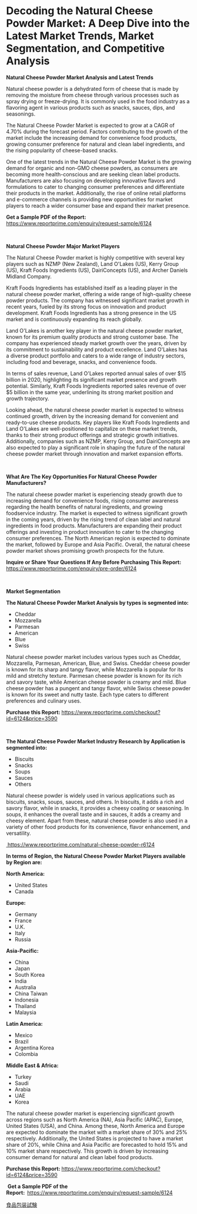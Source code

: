 <p><h1>Decoding the Natural Cheese Powder Market: A Deep Dive into the Latest Market Trends, Market Segmentation, and Competitive Analysis</h1></p><p><strong>Natural Cheese Powder Market Analysis and Latest Trends</strong></p>
<p><p>Natural cheese powder is a dehydrated form of cheese that is made by removing the moisture from cheese through various processes such as spray drying or freeze-drying. It is commonly used in the food industry as a flavoring agent in various products such as snacks, sauces, dips, and seasonings.</p><p>The Natural Cheese Powder Market is expected to grow at a CAGR of 4.70% during the forecast period. Factors contributing to the growth of the market include the increasing demand for convenience food products, growing consumer preference for natural and clean label ingredients, and the rising popularity of cheese-based snacks. </p><p>One of the latest trends in the Natural Cheese Powder Market is the growing demand for organic and non-GMO cheese powders, as consumers are becoming more health-conscious and are seeking clean label products. Manufacturers are also focusing on developing innovative flavors and formulations to cater to changing consumer preferences and differentiate their products in the market. Additionally, the rise of online retail platforms and e-commerce channels is providing new opportunities for market players to reach a wider consumer base and expand their market presence.</p></p>
<p><strong>Get a Sample PDF of the Report:&nbsp;</strong> <a href="https://www.reportprime.com/enquiry/request-sample/6124">https://www.reportprime.com/enquiry/request-sample/6124</a></p>
<p>&nbsp;</p>
<p><strong>Natural Cheese Powder Major Market Players</strong></p>
<p><p>The Natural Cheese Powder market is highly competitive with several key players such as NZMP (New Zealand), Land O'Lakes (US), Kerry Group (US), Kraft Foods Ingredients (US), DairiConcepts (US), and Archer Daniels Midland Company.</p><p>Kraft Foods Ingredients has established itself as a leading player in the natural cheese powder market, offering a wide range of high-quality cheese powder products. The company has witnessed significant market growth in recent years, fueled by its strong focus on innovation and product development. Kraft Foods Ingredients has a strong presence in the US market and is continuously expanding its reach globally.</p><p>Land O'Lakes is another key player in the natural cheese powder market, known for its premium quality products and strong customer base. The company has experienced steady market growth over the years, driven by its commitment to sustainability and product excellence. Land O'Lakes has a diverse product portfolio and caters to a wide range of industry sectors, including food and beverage, snacks, and convenience foods.</p><p>In terms of sales revenue, Land O'Lakes reported annual sales of over $15 billion in 2020, highlighting its significant market presence and growth potential. Similarly, Kraft Foods Ingredients reported sales revenue of over $5 billion in the same year, underlining its strong market position and growth trajectory.</p><p>Looking ahead, the natural cheese powder market is expected to witness continued growth, driven by the increasing demand for convenient and ready-to-use cheese products. Key players like Kraft Foods Ingredients and Land O'Lakes are well-positioned to capitalize on these market trends, thanks to their strong product offerings and strategic growth initiatives. Additionally, companies such as NZMP, Kerry Group, and DairiConcepts are also expected to play a significant role in shaping the future of the natural cheese powder market through innovation and market expansion efforts.</p></p>
<p>&nbsp;</p>
<p><strong>What Are The Key Opportunities For Natural Cheese Powder Manufacturers?</strong></p>
<p><p>The natural cheese powder market is experiencing steady growth due to increasing demand for convenience foods, rising consumer awareness regarding the health benefits of natural ingredients, and growing foodservice industry. The market is expected to witness significant growth in the coming years, driven by the rising trend of clean label and natural ingredients in food products. Manufacturers are expanding their product offerings and investing in product innovation to cater to the changing consumer preferences. The North American region is expected to dominate the market, followed by Europe and Asia Pacific. Overall, the natural cheese powder market shows promising growth prospects for the future.</p></p>
<p><strong>Inquire or Share Your Questions If Any Before Purchasing This Report:</strong> <a href="https://www.reportprime.com/enquiry/pre-order/6124">https://www.reportprime.com/enquiry/pre-order/6124</a></p>
<p>&nbsp;</p>
<p><strong>Market Segmentation</strong></p>
<p><strong>The Natural Cheese Powder Market Analysis by types is segmented into:</strong></p>
<p><ul><li>Cheddar</li><li>Mozzarella</li><li>Parmesan</li><li>American</li><li>Blue</li><li>Swiss</li></ul></p>
<p><p>Natural cheese powder market includes various types such as Cheddar, Mozzarella, Parmesan, American, Blue, and Swiss. Cheddar cheese powder is known for its sharp and tangy flavor, while Mozzarella is popular for its mild and stretchy texture. Parmesan cheese powder is known for its rich and savory taste, while American cheese powder is creamy and mild. Blue cheese powder has a pungent and tangy flavor, while Swiss cheese powder is known for its sweet and nutty taste. Each type caters to different preferences and culinary uses.</p></p>
<p><strong>Purchase this Report:&nbsp;</strong><a href="https://www.reportprime.com/checkout?id=6124&price=3590">https://www.reportprime.com/checkout?id=6124&price=3590</a></p>
<p>&nbsp;</p>
<p><strong>The Natural Cheese Powder Market Industry Research by Application is segmented into:</strong></p>
<p><ul><li>Biscuits</li><li>Snacks</li><li>Soups</li><li>Sauces</li><li>Others</li></ul></p>
<p><p>Natural cheese powder is widely used in various applications such as biscuits, snacks, soups, sauces, and others. In biscuits, it adds a rich and savory flavor, while in snacks, it provides a cheesy coating or seasoning. In soups, it enhances the overall taste and in sauces, it adds a creamy and cheesy element. Apart from these, natural cheese powder is also used in a variety of other food products for its convenience, flavor enhancement, and versatility.</p></p>
<p><a href="https://www.reportprime.com/natural-cheese-powder-r6124">&nbsp;https://www.reportprime.com/natural-cheese-powder-r6124</a></p>
<p><strong>In terms of Region, the Natural Cheese Powder Market Players available by Region are:</strong></p>
<p>
    <p> <strong> North America: </strong>
        <ul>
            <li>United States</li>
            <li>Canada</li>
        </ul>
        </p> 
    <p> <strong> Europe: </strong>
        <ul>
            <li>Germany</li>
            <li>France</li>
            <li>U.K.</li>
            <li>Italy</li>
            <li>Russia</li>
        </ul>
        </p> 
    <p> <strong> Asia-Pacific: </strong>
        <ul>
            <li>China</li>
            <li>Japan</li>
            <li>South Korea</li>
            <li>India</li>
            <li>Australia</li>
            <li>China Taiwan</li>
            <li>Indonesia</li>
            <li>Thailand</li>
            <li>Malaysia</li>
        </ul>
        </p> 
    <p> <strong> Latin America: </strong>
        <ul>
            <li>Mexico</li>
            <li>Brazil</li>
            <li>Argentina Korea</li>
            <li>Colombia</li>
        </ul>
        </p> 
    <p> <strong> Middle East & Africa: </strong>
        <ul>
            <li>Turkey</li>
            <li>Saudi</li>
            <li>Arabia</li>
            <li>UAE</li>
            <li>Korea</li>
        </ul>
    </p>
    </p>
<p><p>The natural cheese powder market is experiencing significant growth across regions such as North America (NA), Asia Pacific (APAC), Europe, United States (USA), and China. Among these, North America and Europe are expected to dominate the market with a market share of 30% and 25% respectively. Additionally, the United States is projected to have a market share of 20%, while China and Asia Pacific are forecasted to hold 15% and 10% market share respectively. This growth is driven by increasing consumer demand for natural and clean label food products.</p></p>
<p><strong>Purchase this Report: </strong><a href="https://www.reportprime.com/checkout?id=6124&price=3590">https://www.reportprime.com/checkout?id=6124&price=3590</a></p>
<p>&nbsp;<strong>Get a Sample PDF of the Report:&nbsp;&nbsp;</strong><a href="https://www.reportprime.com/enquiry/request-sample/6124">https://www.reportprime.com/enquiry/request-sample/6124</a></p>
<p><strong></strong></p>
<p><p><a href="https://medium.com/@jaylonlesch1993/%E9%A3%9F%E5%93%81%E5%8C%85%E8%A3%85%E3%83%86%E3%82%B9%E3%83%88%E5%B8%82%E5%A0%B4%E3%81%AE%E3%82%B7%E3%82%A7%E3%82%A2%E3%81%AE%E9%80%B2%E5%8C%96%E3%81%A8%E5%B8%82%E5%A0%B4%E6%88%90%E9%95%B7%E3%83%88%E3%83%AC%E3%83%B3%E3%83%892024%E5%B9%B4-2031%E5%B9%B4-e9f837ec1536">食品包装試験</a></p></p>